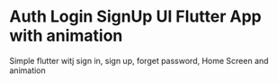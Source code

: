 # Auth Login SignUp UI Flutter App with animation
 Simple flutter witj sign in, sign up, forget password, Home Screen and animation
